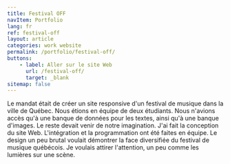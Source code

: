 ```yaml
---
title: Festival OFF
navItem: Portfolio
lang: fr
ref: festival-off
layout: article
categories: work website
permalink: /portfolio/festival-off/
buttons:
    - label: Aller sur le site Web
      url: /festival-off/
      target: _blank
sitemap: false
---
```


Le mandat était de créer un site responsive d'un festival de musique dans la ville de Québec. Nous étions en équipe de deux étudiants. Nous n'avions accès qu'à une banque de données pour les textes, ainsi qu'à une banque d'images. Le reste devait venir de notre imagination. J'ai fait la conception du site Web. L'intégration et la programmation ont été faites en équipe. Le design un peu brutal voulait démontrer la face diversifiée du festival de musique québécois. Je voulais attirer l'attention, un peu comme les lumières sur une scène.
